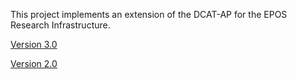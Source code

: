 This project implements an extension of the DCAT-AP for the EPOS Research Infrastructure.

<a href="https://epos-eu.github.io/EPOS-DCAT-AP/v3/">Version 3.0</a>

<a href="https://epos-eu.github.io/EPOS-DCAT-AP/v2/">Version 2.0</a>
